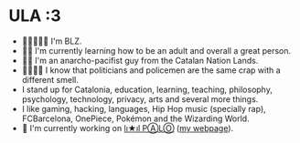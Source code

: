 # ULA :3

- 👋🏼👨🏻‍🏫 I'm BLZ.
- 🌱💗 I'm currently learning how to be an adult and overall a great person.
- ✊🏻 I'm an anarcho-pacifist guy from the Catalan Nation Lands.
- 👮🏻‍♂️💩 I know that politicians and policemen are the same crap with a different smell.
- I stand up for Catalonia, education, learning, teaching, philosophy, psychology, technology, privacy, arts and several more things.
- I like gaming, hacking, languages, Hip Hop music (specially rap), FCBarcelona, OnePiece, Pokémon and the Wizarding World.
- 🔭 I'm currently working on [lı★ıl PⒶLⓄ](https://github.com/mantekillah/palo) ([my webpage](https://mantekillah.github.io/palo)).
